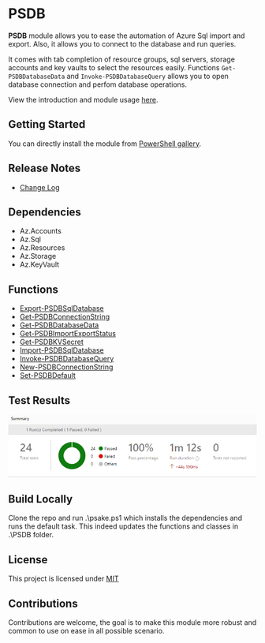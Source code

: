 # PSDB

**PSDB** module allows you to ease the automation of Azure Sql import and export. Also, it allows you to connect to the database and run queries.

It comes with tab completion of resource groups, sql servers, storage accounts and key vaults to select the resources easily. Functions `Get-PSDBDatabaseData` and `Invoke-PSDBDatabaseQuery` allows you to open database connection and perfom database operations. 

View the introduction and module usage [here](https://hkarthik7.github.io/powershell/2020/08/02/PSDB.html).

## Getting Started

You can directly install the module from [PowerShell gallery](https://www.powershellgallery.com/packages/PSDB/0.1.16).

## Release Notes

- [Change Log](CHANGELOG.md)

## Dependencies

- Az.Accounts
- Az.Sql
- Az.Resources
- Az.Storage
- Az.KeyVault

## Functions

- [Export-PSDBSqlDatabase](https://github.com/hkarthik7/PSDB/blob/master/docs/Export-PSDBSqlDatabase.md)
- [Get-PSDBConnectionString](https://github.com/hkarthik7/PSDB/blob/master/docs/Get-PSDBConnectionString.md)
- [Get-PSDBDatabaseData](https://github.com/hkarthik7/PSDB/blob/master/docs/Get-PSDBDatabaseData.md)
- [Get-PSDBImportExportStatus](https://github.com/hkarthik7/PSDB/blob/master/docs/Get-PSDBImportExportStatus.md)
- [Get-PSDBKVSecret](https://github.com/hkarthik7/PSDB/blob/master/docs/Get-PSDBKVSecret.md)
- [Import-PSDBSqlDatabase](https://github.com/hkarthik7/PSDB/blob/master/docs/Import-PSDBSqlDatabase.md)
- [Invoke-PSDBDatabaseQuery](https://github.com/hkarthik7/PSDB/blob/master/docs/Invoke-PSDBDatabaseQuery.md)
- [New-PSDBConnectionString](https://github.com/hkarthik7/PSDB/blob/master/docs/New-PSDBConnectionString.md)
- [Set-PSDBDefault](https://github.com/hkarthik7/PSDB/blob/master/docs/Set-PSDBDefault.md)

## Test Results

[![Test Results](/Tests/img/test-results.PNG)](/Tests/img/test-results.PNG)

## Build Locally

Clone the repo and run .\psake.ps1 which installs the dependencies and runs the default task. This indeed updates the
functions and classes in .\PSDB folder.

## License

This project is licensed under [MIT](LICENSE)

## Contributions

Contributions are welcome, the goal is to make this module more robust and common to use on ease in all possible scenario.

